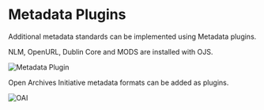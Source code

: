 # Metadata Plugins

Additional metadata standards can be implemented using Metadata plugins.

NLM, OpenURL, Dublin Core and MODS are installed with OJS.

![Metadata Plugin](images/chapter5/plugin_metadata.png)



Open Archives Initiative metadata formats can be added as plugins.


![OAI](images/chapter5/plugin_oai.png)


